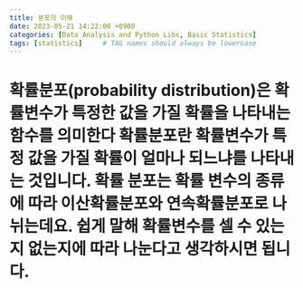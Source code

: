 ```yaml
---
title: 분포의 이해
date: 2023-05-21 14:22:00 +0900
categories: [Data Analysis and Python Libs, Basic Statistics]
tags: [statistics]     # TAG names should always be lowercase
--- 
```


# 확률분포(probability distribution)은 확률변수가 특정한 값을 가질 확률을 나타내는 함수를 의미한다 확률분포란 확률변수가 특정 값을 가질 확률이 얼마나 되느냐를 나타내는 것입니다. 확률 분포는 확률 변수의 종류에 따라 이산확률분포와 연속확률분포로 나뉘는데요. 쉽게 말해 확률변수를 셀 수 있는지 없는지에 따라 나눈다고 생각하시면 됩니다.